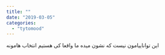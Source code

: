 ```yaml
---
title: ""
date: "2019-03-05"
categories: 
  - "tytomood"
---
```


این تواناییامون نیست که نشون میده ما واقعا کی هستیم انتخاب هامونه
